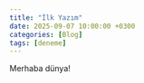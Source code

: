 ```yaml
---
title: "İlk Yazım"
date: 2025-09-07 10:00:00 +0300
categories: [Blog]
tags: [deneme]
---
```

Merhaba dünya!
